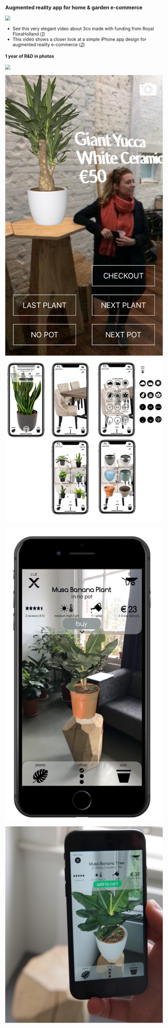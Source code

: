 ### Augmented reality app for home & garden e-commerce
![](../media/swipe.gif)
  - See this very elegant video about 3co made with funding from Royal FloraHolland ([_1_](https://player.vimeo.com/video/262028192?autoplay=1#t=0m59s))
  - This video shows a closer look at a simple iPhone app design for augmented reality e-commerce ([_2_](https://www.3co.ai/augmented-reality-commerce.mp4))


#### 1 year of R&D in photos

![](../media/augmented_amsterdam.png)

![](../media/demo_day.png)

![](../media/app_design.jpg)

![](../media/app_hero_shot.png)

![](../media/3co_3d_commerce.jpg)